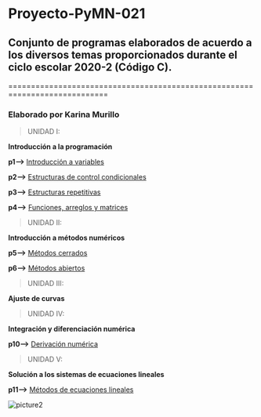 # Proyecto-PyMN-021
## Conjunto de programas elaborados de acuerdo a los diversos temas proporcionados durante el ciclo escolar 2020-2 (Código C).
============================================================================
### Elaborado por Karina Murillo

>UNIDAD I: 

**Introducción a la programación**

**p1-->** [Introducción a variables](https://github.com/KarinaGp27/Proyecto-PyMN-021/commit/e1cde54f1e7c2eaba5f49ca40ffaea889744896b)

**p2-->** [Estructuras de control condicionales](https://github.com/KarinaGp27/Proyecto-PyMN-021/commit/98d6eeda8fdf5a510cf16d6c9b54b4fcf2549ea2)

**p3-->** [Estructuras repetitivas](https://github.com/KarinaGp27/Proyecto-PyMN-021/commit/7f8b7c729774895ef898e72d4cbb86e3d677a708)

**p4-->** [Funciones, arreglos y matrices](https://github.com/KarinaGp27/Proyecto-PyMN-021/commit/2486ed30b75c6c163228752b7b3de7d1d6ee6fce)

>UNIDAD II:

**Introducción a métodos numéricos** 

**p5-->** [Métodos cerrados](https://github.com/KarinaGp27/Proyecto-PyMN-021/commit/f8cb3c82d4a4d0d9db4e9cc2647a9ad09736304b)

**p6-->** [Métodos abiertos](https://github.com/KarinaGp27/Proyecto-PyMN-021/commit/d76c56478cab8ba0ed1778a752ced11b46b14027)

>UNIDAD III:

**Ajuste de curvas**

>UNIDAD IV:

**Integración y diferenciación numérica**

**p10-->** [Derivación numérica](https://github.com/KarinaGp27/Proyecto-PyMN-021/commit/b3027e69039875d2f3279c42f53a46e8cb85b108)

>UNIDAD V: 

**Solución a los sistemas de ecuaciones lineales**

**p11-->** [Métodos de ecuaciones lineales](https://github.com/KarinaGp27/Proyecto-PyMN-021/commit/5938cafad1edbf19f223a42fc164d1f11683a51a)

![picture2](https://user-images.githubusercontent.com/75811477/102039680-6afc6980-3d7f-11eb-986f-68a16cc8ff77.jpg)





















